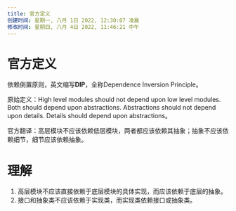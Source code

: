 ```yaml
---
title: 官方定义
创建时间: 星期一, 八月 1日 2022, 12:30:07 凌晨
修改时间: 星期四, 八月 4日 2022, 11:46:21 中午
---
```

# 官方定义

依赖倒置原则，英文缩写**DIP**，全称Dependence Inversion Principle。

原始定义：High level modules should not depend upon low level modules. Both should depend upon abstractions. Abstractions should not depend upon details. Details should depend upon abstractions。

官方翻译：高层模块不应该依赖低层模块，两者都应该依赖其抽象；抽象不应该依赖细节，细节应该依赖抽象。

# 理解

1. 高层模块不应该直接依赖于底层模块的具体实现，而应该依赖于底层的抽象。
2. 接口和抽象类不应该依赖于实现类，而实现类依赖接口或抽象类。



